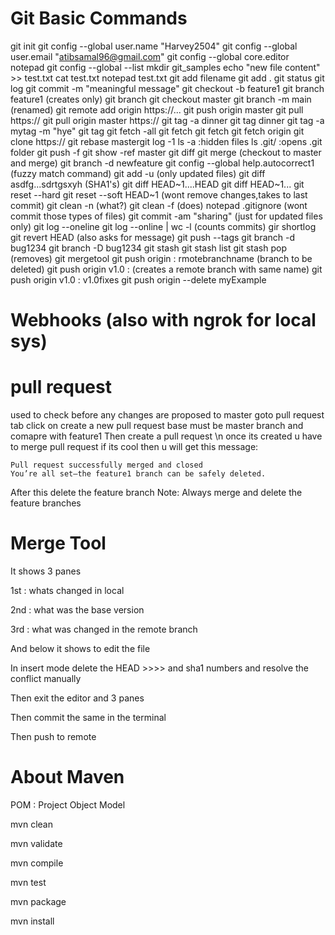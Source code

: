 # Git Basic Commands
git init
git config --global user.name "Harvey2504"
git config --global user.email "atibsamal96@gmail.com"
git config --global core.editor notepad
git config --global --list
mkdir git_samples
echo "new file content" >> test.txt
cat test.txt
notepad test.txt
git add filename
git add .
git status
git log
git commit -m "meaningful message"
git checkout -b feature1
git branch feature1 (creates only)
git branch
git checkout master
git branch -m main (renamed)
git remote add origin https://...
git push origin master
git pull https://
git pull origin master https://
git tag -a dinner
git tag dinner
git tag -a mytag -m "hye"
git tag
git fetch -all
git fetch <branch URL> <branch name>
git fetch <repo URL>
git fetch origin
git clone https://
git rebase mastergit log -1
ls -a :hidden files
ls .git/ :opens .git folder
git push -f
git show -ref master
git diff
git merge (checkout to master and merge)
git branch -d newfeature
git config --global help.autocorrect1 (fuzzy match command)
git add -u (only updated files)
git diff asdfg...sdrtgsxyh (SHA1's)
git diff HEAD~1....HEAD
git diff HEAD~1...
git reset --hard
git reset --soft HEAD~1 (wont remove changes,takes to last commit)
git clean -n (what?)
git clean -f (does)
notepad .gitignore (wont commit those types of files)
git commit -am "sharing" (just for updated files only)
git log --oneline
git log --online | wc -l (counts commits)
gir shortlog
git revert HEAD (also asks for message)
git push --tags
git branch -d bug1234
git branch -D bug1234
git stash
git stash list
git stash pop (removes)
git mergetool
git push origin : rmotebranchname (branch to be deleted)
git push origin v1.0 :  (creates a remote branch with same name)
git push origin v1.0 : v1.0fixes
git push origin --delete myExample



# Webhooks (also with ngrok for local sys)

# pull request
used to check before any changes are proposed to master
goto pull request tab
click on create a new pull request
base must be master branch and 
comapre with feature1
Then create a pull request \n
once its created u have to merge pull request if its cool
then u will get this message:
```
Pull request successfully merged and closed
You’re all set—the feature1 branch can be safely deleted.
```
After this delete the feature branch
Note:
Always merge and delete the feature branches

# Merge Tool
It shows 3 panes

1st : whats changed in local

2nd : what was the base version

3rd : what was changed in the remote branch

And below it shows to edit the file 

In insert mode delete the HEAD >>>> and sha1 numbers and resolve the conflict manually

Then exit the editor and 3 panes 

Then commit the same in the terminal

Then push to remote

# About Maven
POM : Project Object Model

mvn clean

mvn validate

mvn compile

mvn test

mvn package

mvn install


